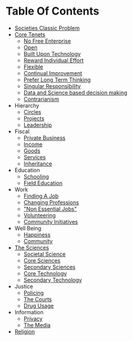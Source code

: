 # Table Of Contents

* [Societies Classic Problem](societies-classic-problems.md)
* [Core Tenets](core-tenets/index.md)
  * [No Free Enterprise](core-tenets/no-free-enterprise.md)
  * [Open](core-tenets/open.md)
  * [Built Upon Technology](core-tenets/built-upon-technology.md)
  * [Reward Individual Effort](core-tenets/reward-individual-effort.md)
  * [Flexible](core-tenets/flexible.md)
  * [Continual Improvement](core-tenets/continual-improvement.md)
  * [Prefer Long Term Thinking](core-tenets/prefer-long-term-thinking.md)
  * [Singular Responsibility](core-tenets/singular-responsibility.md)
  * [Data and Science based decision making](core-tenets/data-and-science-based-decision-making.md)
  * [Contrarianism](core-tenets/contrarianism.md)
* Hierarchy
  * [Circles](hierarchy/circles.md)
  * [Projects](hierarchy/projects.md)
  * [Leadership](hierarchy/leadership.md)
* Fiscal
  * [Private Business](hierarchy/private-business.md)
  * [Income](hierarchy/income.md)
  * [Goods](hierarchy/goods.md)
  * [Services](hierarchy/services.md)
  * [Inheritance](hierarchy/inheritance.md)
* Education
  * [Schooling](education/schooling.md)
  * [Field Education](education/field-education.md)
* Work
  * [Finding A Job](work/finding-a-job.md)
  * [Changing Professions](work/changing-professions.md)
  * ["Non Essential Jobs"](work/non-essential-jobs.md)
  * [Volunteering](work/volunteering.md)
  * [Community Initiatives](work/community-initiatives.md)
* Well Being
  * [Happiness](well-being/happiness.md)
  * [Community](well-being/community.md)
* [The Sciences](the-sciences/index.md)
  * [Societal Science](the-sciences/societal-science.md)
  * [Core Sciences](the-sciences/core-sciences.md)
  * [Secondary Sciences](the-sciences/secondary-sciences.md)
  * [Core Technology](the-sciences/core-technology.md)
  * [Secondary Technology](the-sciences/secondary-technology.md)
* Justice
  * [Policing](justice/policing.md)
  * [The Courts](justice/the-courts.md)
  * [Drug Usage](justice/drug-usage.md)
* Information
  * [Privacy](information/privacy.md)
  * [The Media](information/the-media.md)
* [Religion](religion/index.md)
